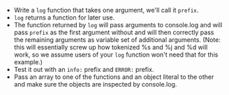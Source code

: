 * Write a `log` function that takes one argument, we'll call it `prefix`.
* `log` returns a function for later use.
* The function returned by `log` will pass arguments to console.log and will pass `prefix` as the first argument without and will then correctly pass the remaining arguments as variable set of additional arguments. (Note: this will essentially screw up how tokenized %s and %j and %d will work, so we assume users of your `log` function won't need that for this example.)
* Test it out with an `info:` prefix and `ERROR:` prefix.
* Pass an array to one of the functions and an object literal to the other and make sure the objects are inspected by console.log.

